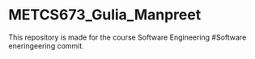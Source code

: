 # METCS673_Gulia_Manpreet
This repository is made for the course Software Engineering
#Software eneringeering commit. 
